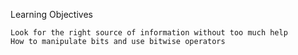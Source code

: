 Learning Objectives


    Look for the right source of information without too much help
    How to manipulate bits and use bitwise operators

